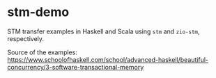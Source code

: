 # stm-demo

STM transfer examples in Haskell and Scala using `stm` and `zio-stm`, respectively.

Source of the examples: https://www.schoolofhaskell.com/school/advanced-haskell/beautiful-concurrency/3-software-transactional-memory

